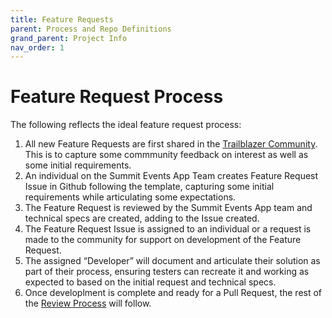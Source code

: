 ```yaml
---
title: Feature Requests
parent: Process and Repo Definitions
grand_parent: Project Info
nav_order: 1
---
```


# Feature Request Process
The following reflects the ideal feature request process:
1. All new Feature Requests are first shared in the [Trailblazer Community](https://trailhead.salesforce.com/trailblazer-community/groups/0F94S000000kHi2SAE). This is to capture some commmunity feedback on interest as well as some initial requirements.
2. An individual on the Summit Events App Team creates Feature Request Issue in Github following the template, capturing some initial requirements while articulating some expectations.
3. The Feature Request is reviewed by the Summit Events App team and technical specs are created, adding to the Issue created.
4. The Feature Request Issue is assigned to an individual or a request is made to the community for support on development of the Feature Request.
5. The assigned “Developer” will document and articulate their solution as part of their process, ensuring testers can recreate it and working as expected to based on the initial request and technical specs.
6. Once developlment is complete and ready for a Pull Request, the rest of the [Review Process](https://sfdo-community-sprints.github.io/summit-events-app-documentation/docs/project-info/process-repo-definition/repository-definitions/#developmentreview-of-branches) will follow.
